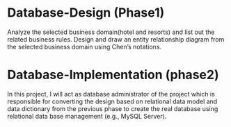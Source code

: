 # Database-Design (Phase1)
Analyze the selected business domain(hotel and resorts) and list out the related business rules. Design and draw an entity relationship diagram from the selected business domain using Chen’s notations.
# Database-Implementation (phase2)
In this project, I will act as database administrator of the project which is responsible for converting the design based on relational data model and data dictionary from the previous phase to create the real database using relational data base management (e.g., MySQL Server).
